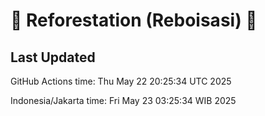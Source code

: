 
# 🌳 Reforestation (Reboisasi) 🌲

## Last Updated

GitHub Actions time: Thu May 22 20:25:34 UTC 2025

Indonesia/Jakarta time: Fri May 23 03:25:34 WIB 2025
